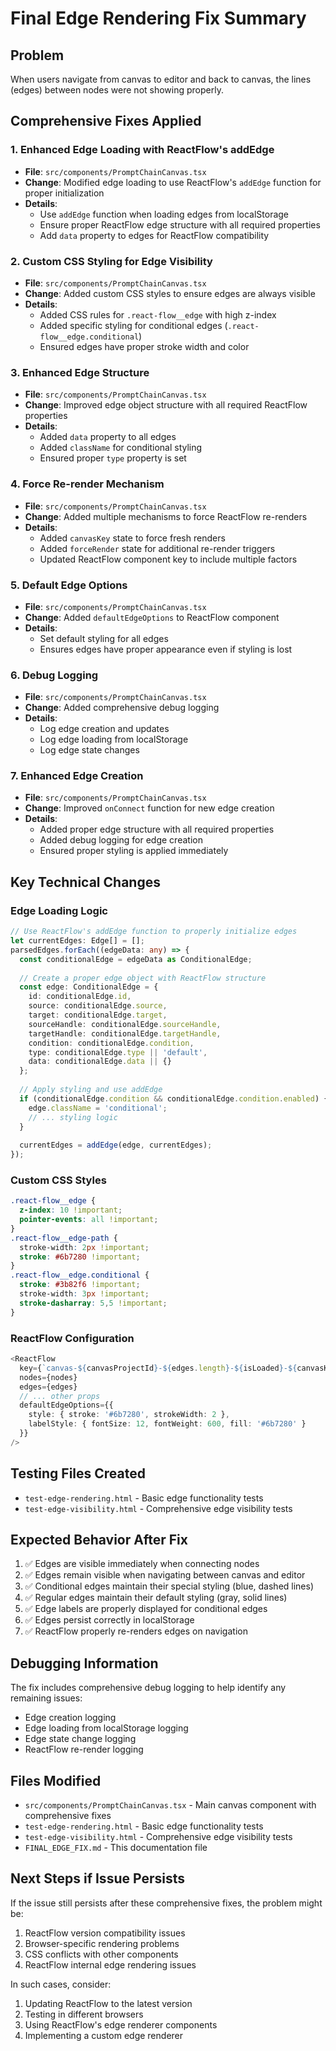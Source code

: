 # Final Edge Rendering Fix Summary

## Problem
When users navigate from canvas to editor and back to canvas, the lines (edges) between nodes were not showing properly.

## Comprehensive Fixes Applied

### 1. Enhanced Edge Loading with ReactFlow's addEdge
- **File**: `src/components/PromptChainCanvas.tsx`
- **Change**: Modified edge loading to use ReactFlow's `addEdge` function for proper initialization
- **Details**: 
  - Use `addEdge` function when loading edges from localStorage
  - Ensure proper ReactFlow edge structure with all required properties
  - Add `data` property to edges for ReactFlow compatibility

### 2. Custom CSS Styling for Edge Visibility
- **File**: `src/components/PromptChainCanvas.tsx`
- **Change**: Added custom CSS styles to ensure edges are always visible
- **Details**:
  - Added CSS rules for `.react-flow__edge` with high z-index
  - Added specific styling for conditional edges (`.react-flow__edge.conditional`)
  - Ensured edges have proper stroke width and color

### 3. Enhanced Edge Structure
- **File**: `src/components/PromptChainCanvas.tsx`
- **Change**: Improved edge object structure with all required ReactFlow properties
- **Details**:
  - Added `data` property to all edges
  - Added `className` for conditional styling
  - Ensured proper `type` property is set

### 4. Force Re-render Mechanism
- **File**: `src/components/PromptChainCanvas.tsx`
- **Change**: Added multiple mechanisms to force ReactFlow re-renders
- **Details**:
  - Added `canvasKey` state to force fresh renders
  - Added `forceRender` state for additional re-render triggers
  - Updated ReactFlow component key to include multiple factors

### 5. Default Edge Options
- **File**: `src/components/PromptChainCanvas.tsx`
- **Change**: Added `defaultEdgeOptions` to ReactFlow component
- **Details**:
  - Set default styling for all edges
  - Ensures edges have proper appearance even if styling is lost

### 6. Debug Logging
- **File**: `src/components/PromptChainCanvas.tsx`
- **Change**: Added comprehensive debug logging
- **Details**:
  - Log edge creation and updates
  - Log edge loading from localStorage
  - Log edge state changes

### 7. Enhanced Edge Creation
- **File**: `src/components/PromptChainCanvas.tsx`
- **Change**: Improved `onConnect` function for new edge creation
- **Details**:
  - Added proper edge structure with all required properties
  - Added debug logging for edge creation
  - Ensured proper styling is applied immediately

## Key Technical Changes

### Edge Loading Logic
```typescript
// Use ReactFlow's addEdge function to properly initialize edges
let currentEdges: Edge[] = [];
parsedEdges.forEach((edgeData: any) => {
  const conditionalEdge = edgeData as ConditionalEdge;
  
  // Create a proper edge object with ReactFlow structure
  const edge: ConditionalEdge = {
    id: conditionalEdge.id,
    source: conditionalEdge.source,
    target: conditionalEdge.target,
    sourceHandle: conditionalEdge.sourceHandle,
    targetHandle: conditionalEdge.targetHandle,
    condition: conditionalEdge.condition,
    type: conditionalEdge.type || 'default',
    data: conditionalEdge.data || {}
  };
  
  // Apply styling and use addEdge
  if (conditionalEdge.condition && conditionalEdge.condition.enabled) {
    edge.className = 'conditional';
    // ... styling logic
  }
  
  currentEdges = addEdge(edge, currentEdges);
});
```

### Custom CSS Styles
```css
.react-flow__edge {
  z-index: 10 !important;
  pointer-events: all !important;
}
.react-flow__edge-path {
  stroke-width: 2px !important;
  stroke: #6b7280 !important;
}
.react-flow__edge.conditional {
  stroke: #3b82f6 !important;
  stroke-width: 3px !important;
  stroke-dasharray: 5,5 !important;
}
```

### ReactFlow Configuration
```typescript
<ReactFlow
  key={`canvas-${canvasProjectId}-${edges.length}-${isLoaded}-${canvasKey}-${forceRender}`}
  nodes={nodes}
  edges={edges}
  // ... other props
  defaultEdgeOptions={{
    style: { stroke: '#6b7280', strokeWidth: 2 },
    labelStyle: { fontSize: 12, fontWeight: 600, fill: '#6b7280' }
  }}
/>
```

## Testing Files Created
- `test-edge-rendering.html` - Basic edge functionality tests
- `test-edge-visibility.html` - Comprehensive edge visibility tests

## Expected Behavior After Fix
1. ✅ Edges are visible immediately when connecting nodes
2. ✅ Edges remain visible when navigating between canvas and editor
3. ✅ Conditional edges maintain their special styling (blue, dashed lines)
4. ✅ Regular edges maintain their default styling (gray, solid lines)
5. ✅ Edge labels are properly displayed for conditional edges
6. ✅ Edges persist correctly in localStorage
7. ✅ ReactFlow properly re-renders edges on navigation

## Debugging Information
The fix includes comprehensive debug logging to help identify any remaining issues:
- Edge creation logging
- Edge loading from localStorage logging
- Edge state change logging
- ReactFlow re-render logging

## Files Modified
- `src/components/PromptChainCanvas.tsx` - Main canvas component with comprehensive fixes
- `test-edge-rendering.html` - Basic edge functionality tests
- `test-edge-visibility.html` - Comprehensive edge visibility tests
- `FINAL_EDGE_FIX.md` - This documentation file

## Next Steps if Issue Persists
If the issue still persists after these comprehensive fixes, the problem might be:
1. ReactFlow version compatibility issues
2. Browser-specific rendering problems
3. CSS conflicts with other components
4. ReactFlow internal edge rendering issues

In such cases, consider:
1. Updating ReactFlow to the latest version
2. Testing in different browsers
3. Using ReactFlow's edge renderer components
4. Implementing a custom edge renderer 